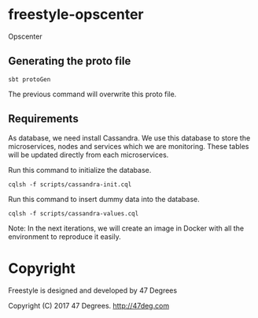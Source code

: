 # freestyle-opscenter

Opscenter

## Generating the proto file
   
`sbt protoGen`

The previous command will overwrite this proto file.

## Requirements

As database, we need install Cassandra. We use this database to store the microservices, nodes and services which we are monitoring.
These tables will be updated directly from each microservices. 

Run this command to initialize the database.

`cqlsh -f scripts/cassandra-init.cql`

Run this command to insert dummy data into the database.

`cqlsh -f scripts/cassandra-values.cql`

Note: In the next iterations, we will create an image in Docker with all the environment to reproduce it easily.

[comment]: # (Start Copyright)
# Copyright

Freestyle is designed and developed by 47 Degrees

Copyright (C) 2017 47 Degrees. <http://47deg.com>

[comment]: # (End Copyright)